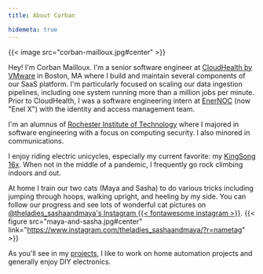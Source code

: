 ```yaml
---
title: About Corban

hidemeta: true
---
```


{{< image src="corban-mailloux.jpg#center" >}}

Hey! I'm Corban Mailloux. I'm a senior software engineer at [CloudHealth by VMware](https://www.cloudhealthtech.com/) in Boston, MA where I build and maintain several components of our SaaS platform. I'm particularly focused on scaling our data ingestion pipelines, including one system running more than a million jobs per minute.
Prior to CloudHealth, I was a software engineering intern at [EnerNOC](https://www.enelx.com/) (now "Enel X") with the identity and access management team.

I'm an alumnus of [Rochester Institute of Technology](https://www.rit.edu/) where I majored in software engineering with a focus on computing security. I also minored in communications.

I enjoy riding electric unicycles, especially my current favorite: my [KingSong 16x](https://www.ewheels.com/product/new-king-song-16x-1554wh-battery-2000w-motor-3-wide-tire/).
When not in the middle of a pandemic, I frequently go rock climbing indoors and out.

At home I train our two cats (Maya and Sasha) to do various tricks including jumping through hoops, walking upright, and heeling by my side. You can follow our progress and see lots of wonderful cat pictures on [@theladies_sashaandmaya's Instagram {{< fontawesome instagram >}}](https://www.instagram.com/theladies_sashaandmaya/?r=nametag).
{{< figure src="maya-and-sasha.jpg#center" link="https://www.instagram.com/theladies_sashaandmaya/?r=nametag" >}}

As you'll see in my [projects](/categories/projects/), I like to work on home automation projects and generally enjoy DIY electronics.
